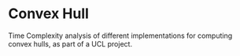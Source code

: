 # Convex Hull
Time Complexity analysis of different implementations for computing convex hulls, as part of a UCL project.
